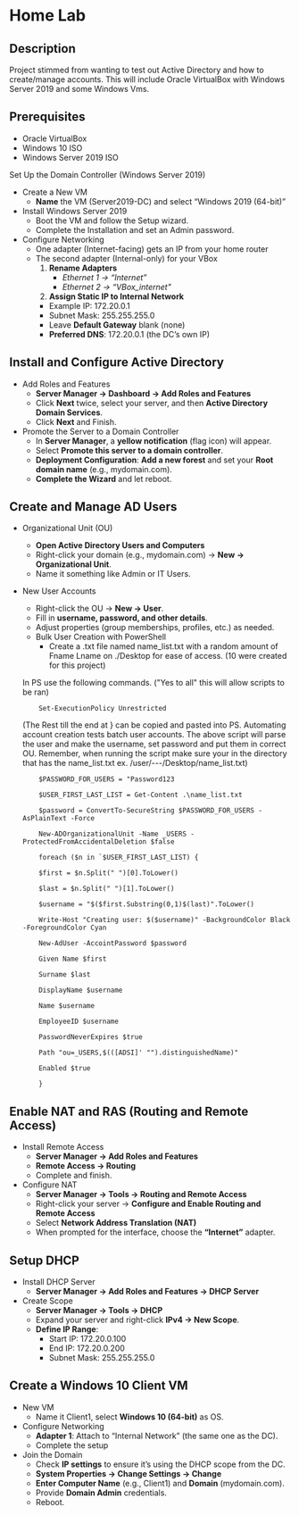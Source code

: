 <h1>Home Lab</h1>

<h2>Description</h2>

Project stimmed from wanting to test out Active Directory and how to create/manage accounts. This will include Oracle VirtualBox with Windows Server 2019 and some Windows Vms.

<h2>Prerequisites</h2>

  - Oracle VirtualBox
  - Windows 10 ISO
  - Windows Server 2019 ISO
    
Set Up the Domain Controller (Windows Server 2019)

  - Create a New VM
    - **Name** the VM (Server2019-DC) and select “Windows 2019 (64-bit)”
  - Install Windows Server 2019
    -  Boot the VM and follow the Setup wizard.
      - Complete the Installation and set an Admin password.
  - Configure Networking
    - One adapter (Internet-facing) gets an IP from your home router
    - The second adapter (Internal-only) for your VBox
      1. **Rename Adapters**
          - _Ethernet 1 → “Internet”_
          - _Ethernet 2 → “VBox_internet"_
      2. **Assign Static IP to Internal Network**
        - Example IP: 172.20.0.1
        - Subnet Mask: 255.255.255.0
        - Leave **Default Gateway** blank (none)
        - **Preferred DNS**: 172.20.0.1 (the DC’s own IP)
      
<h2>Install and Configure Active Directory</h2>

  - Add Roles and Features
    - **Server Manager → Dashboard → Add Roles and Features**
    - Click **Next** twice, select your server, and then **Active Directory Domain Services**.
    - Click **Next** and Finish.
  - Promote the Server to a Domain Controller
    - In **Server Manager**, a **yellow notification** (flag icon) will appear.
    - Select **Promote this server to a domain controller**.
    - **Deployment Configuration**: **Add a new forest** and set your **Root domain name** (e.g., mydomain.com).
    - **Complete the Wizard** and let reboot.

<h2>Create and Manage AD Users</h2>

- Organizational Unit (OU)
  - **Open Active Directory Users and Computers**
  - Right-click your domain (e.g., mydomain.com) → **New → Organizational Unit**.
  - Name it something like Admin or IT Users.
- New User Accounts
  - Right-click the OU → **New → User**.
  - Fill in **username, password, and other details**.
  - Adjust properties (group memberships, profiles, etc.) as needed.
  - Bulk User Creation with PowerShell
    - Create a .txt file named name_list.txt with a random amount of Fname Lname on ./Desktop for ease of access. (10 were created for this project)
   

   In PS use the following commands. ("Yes to all" this will allow scripts to be ran)
  
          Set-ExecutionPolicy Unrestricted
   (The Rest till the end at } can be copied and pasted into PS. Automating account creation tests batch user accounts. The above script will parse the user and make the username, set password and put them in correct OU.
   Remember, when running the script make sure your in the directory that has the name_list.txt ex. /user/---/Desktop/name_list.txt)
  
          $PASSWORD_FOR_USERS = "Password123
          
          $USER_FIRST_LAST_LIST = Get-Content .\name_list.txt
          
          $password = ConvertTo-SecureString $PASSWORD_FOR_USERS -AsPlainText -Force
          
          New-ADOrganizationalUnit -Name _USERS -ProtectedFromAccidentalDeletion $false
          
          foreach ($n in `$USER_FIRST_LAST_LIST) {
          
          $first = $n.Split(" ")[0].ToLower()
          
          $last = $n.Split(" ")[1].ToLower()
          
          $username = "$($first.Substring(0,1)$(last)".ToLower()
          
          Write-Host "Creating user: $($username)" -BackgroundColor Black -ForegroundColor Cyan
          
          New-AdUser -AccointPassword $password
          
          Given Name $first
          
          Surname $last
          
          DisplayName $username
          
          Name $username
          
          EmployeeID $username
          
          PasswordNeverExpires $true
          
          Path "ou=_USERS,$(([ADSI]' "").distinguishedName)"
          
          Enabled $true
          
          }
      
         
<h2>Enable NAT and RAS (Routing and Remote Access)</h2>

  - Install Remote Access
    - **Server Manager → Add Roles and Features**
    - **Remote Access → Routing**
    - Complete and finish.
  - Configure NAT
    - **Server Manager → Tools → Routing and Remote Access**
    - Right-click your server → **Configure and Enable Routing and Remote Access**
    - Select **Network Address Translation (NAT)**
    - When prompted for the interface, choose the **“Internet”** adapter.
    
<h2>Setup DHCP</h2>

  - Install DHCP Server
    - **Server Manager → Add Roles and Features → DHCP Server**
  - Create Scope
    - **Server Manager → Tools → DHCP**
    - Expand your server and right-click **IPv4 → New Scope**.
    - **Define IP Range**:
        - Start IP: 172.20.0.100
        - End IP: 172.20.0.200
        - Subnet Mask: 255.255.255.0
        
<h2>Create a Windows 10 Client VM</h2>

   - New VM
     - Name it Client1, select **Windows 10 (64-bit)** as OS.
  - Configure Networking
    - **Adapter 1**: Attach to “Internal Network” (the same one as the DC).
    - Complete the setup
  - Join the Domain
    - Check **IP settings** to ensure it’s using the DHCP scope from the DC.
    - **System Properties → Change Settings → Change**
    - **Enter Computer Name** (e.g., Client1) and **Domain** (mydomain.com).
    - Provide **Domain Admin** credentials.
    - Reboot.
